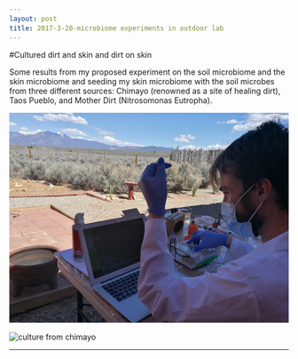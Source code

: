 ```yaml
---
layout: post
title: 2017-3-20-microbiome experiments in outdoor lab
---
```


#Cultured dirt and skin and dirt on skin  

Some results from my proposed experiment on the soil microbiome and the skin microbiome and seeding my skin microbiome with the soil microbes from three different sources: Chimayo (renowned as a site of healing dirt), Taos Pueblo, and Mother Dirt (Nitrosomonas Eutropha). 

![outdoor lab](https://raw.githubusercontent.com/micro-macro-lorusso/soil-skin-microbiome-experiments/master/m-lorusso-diy-microbiome-taos-microscope.jpg)

![culture from chimayo](https://raw.githubusercontent.com/micro-macro-lorusso/soil-skin-microbiome-experiments/master/m-lorusso-chimayo-culture.JPG)

****
